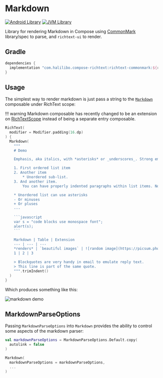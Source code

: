# Markdown

[![Android Library](https://img.shields.io/badge/Platform-Android-green.svg?style=for-the-badge)](https://developer.android.com/studio/build/dependencies)
[![JVM Library](https://img.shields.io/badge/Platform-JVM-red.svg?style=for-the-badge)](https://kotlinlang.org/docs/mpp-intro.html)

Library for rendering Markdown in Compose using [CommonMark](https://github.com/commonmark/commonmark-java)
library/spec to parse, and `richtext-ui` to render.

## Gradle

```groovy
dependencies {
  implementation "com.halilibo.compose-richtext:richtext-commonmark:${richtext_version}"
}
```

## Usage

The simplest way to render markdown is just pass a string to the [`Markdown`](../api/richtext-commonmark/com.halilibo.richtext.markdown/-markdown.html)
composable under RichText scope:

!!! warning
    Markdown composable has recently changed to be an extension on [RichTextScope](../api/richtext-ui/com.halilibo.richtext.ui/-rich-text-scope/index.html) instead
    of being a separate entry composable.

~~~kotlin
RichText(
  modifier = Modifier.padding(16.dp)
) {
  Markdown(
    """
    # Demo

    Emphasis, aka italics, with *asterisks* or _underscores_. Strong emphasis, aka bold, with **asterisks** or __underscores__. Combined emphasis with **asterisks and _underscores_**. [Links with two blocks, text in square-brackets, destination is in parentheses.](https://www.example.com). Inline `code` has `back-ticks around` it.

    1. First ordered list item
    2. Another item
        * Unordered sub-list.
    3. And another item.
        You can have properly indented paragraphs within list items. Notice the blank line above, and the leading spaces (at least one, but we'll use three here to also align the raw Markdown).

    * Unordered list can use asterisks
    - Or minuses
    + Or pluses
    ---

    ```javascript
    var s = "code blocks use monospace font";
    alert(s);
    ```

    Markdown | Table | Extension
    --- | --- | ---
    *renders* | `beautiful images` | ![random image](https://picsum.photos/seed/picsum/400/400 "Text 1")
    1 | 2 | 3

    > Blockquotes are very handy in email to emulate reply text.
    > This line is part of the same quote.
    """.trimIndent()
  )
}
~~~

Which produces something like this:

![markdown demo](img/markdown-demo.png)

## MarkdownParseOptions

Passing `MarkdownParseOptions` into `Markdown` provides the ability to control some aspects of the markdown parser:

```kotlin
val markdownParseOptions = MarkdownParseOptions.Default.copy(
  autolink = false
)

Markdown(
  markdownParseOptions = markdownParseOptions,
  ...
)
```
